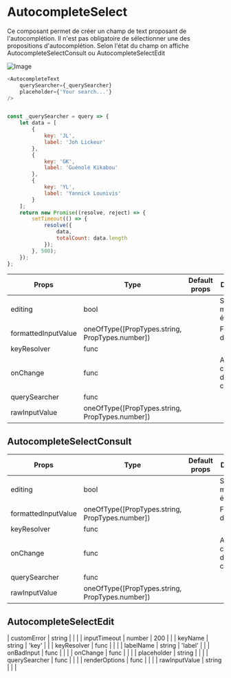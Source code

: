 # AutocompleteSelect

Ce composant permet de créer un champ de text proposant de l'autocomplétion. Il n'est pas obligatoire de sélectionner une des propositions d'autocomplétion.
Selon l'état du champ on affiche AutocompleteSelectConsult  ou AutocompleteSelectEdit

![Image](https://github.com/get-focus/focus-components/blob/develop/src/autocomplete-select/example/capture.png?raw=true)

```javascript
<AutocompleteText
    querySearcher={_querySearcher}
    placeholder={'Your search...'}
/>


const _querySearcher = query => {
    let data = [
        {
            key: 'JL',
            label: 'Joh Lickeur'
        },
        {
            key: 'GK',
            label: 'Guénolé Kikabou'
        },
        {
            key: 'YL',
            label: 'Yannick Lounivis'
        }
    ];
    return new Promise((resolve, reject) => {
        setTimeout(() => {
            resolve({
                data,
                totalCount: data.length
            });
        }, 500);
    });
};
```


| Props | Type | Default props | Description |
|---|---|---|---|
| editing | bool |  | Si on est en mode édition |
| formattedInputValue | oneOfType([PropTypes.string, PropTypes.number]) |  | Formatage du champ |
| keyResolver | func |  |  |
| onChange | func |  | Action au changement dans le champ |
| querySearcher | func |  |  |
| rawInputValue | oneOfType([PropTypes.string, PropTypes.number]) |  |  |


## AutocompleteSelectConsult

| Props | Type | Default props | Description |
|---|---|---|---|
| editing | bool |  | Si on est en mode édition |
| formattedInputValue | oneOfType([PropTypes.string, PropTypes.number]) |  | Formatage du champ |
| keyResolver | func |  |  |
| onChange | func |  | Action au changement dans le champ |
| querySearcher | func |  |  |
| rawInputValue | oneOfType([PropTypes.string, PropTypes.number]) |  |  |


## AutocompleteSelectEdit

| customError | string |  |  |
| inputTimeout | number | 200 |  |
| keyName | string | 'key' |  |
| keyResolver | func |  |  |
| labelName | string | 'label' |  |
| onBadInput | func |  |  |
| onChange | func |  |  |
| placeholder | string |  |  |
| querySearcher | func |  |  |
| renderOptions | func |  |  |
| rawInputValue | string |  |  |
